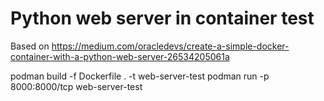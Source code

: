 # Python web server in container test 
Based on 
https://medium.com/oracledevs/create-a-simple-docker-container-with-a-python-web-server-26534205061a





podman build -f Dockerfile . -t web-server-test
podman run -p 8000:8000/tcp web-server-test

